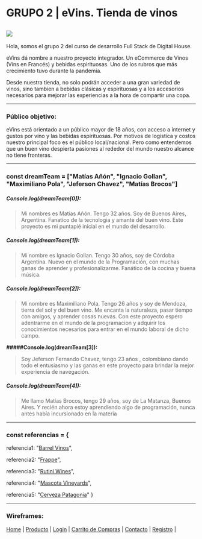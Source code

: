 # GRUPO 2 | eVins. Tienda de vinos

![](https://github.com/NachoGollan/Grupo_2_eVins/blob/main/LogoeVins.png)
--------
Hola, somos el grupo 2 del curso de desarrollo Full Stack de Digital House.

eVins dá nombre a nuestro proyecto integrador. Un eCommerce de Vinos (Vins en Francés) y bebidas espirituosas. Uno de los rubros que más crecimiento tuvo durante la pandemia.

Desde nuestra tienda, no solo podrán acceder a una gran variedad de vinos, sino tambien a bebidas clásicas y espirituosas y a los accesorios necesarios para mejorar las experiencias a la hora de compartir una copa.
________
### Público objetivo:
eVins está orientado a un público mayor de 18 años, con acceso a internet y gustos por vino y las bebidas espirituosas. Por motivos de logística y costos nuestro principal foco es el público local/nacional. Pero como entendemos que un buen vino despierta pasiones al rededor del mundo nuestro alcance no tiene fronteras.

--------
### const dreamTeam = ["Matías Añón", "Ignacio Gollan", "Maximiliano Pola", "Jeferson Chavez", "Matías Brocos"]

##### Console.log(dreamTeam[0]):
> Mi nombres es Matías Añón. Tengo 32 años. Soy de Buenos Aires, Argentina. Fanatico de la tecnologia y amante del buen vino. 
Este proyecto es mi puntapié inicial en el mundo del desarrollo.

##### Console.log(dreamTeam[1]):
> Mi nombre es Ignacio Gollan. Tengo 30 años, soy de Córdoba  Argentina. Nuevo en el mundo de la Programación, con muchas ganas de aprender y profesionalizarme. Fanático de la cocina y buena música.

##### Console.log(dreamTeam[2]):
> Mi nombre es Maximiliano Pola. Tengo 26 años y soy de Mendoza, tierra del sol y del buen vino. Me encanta la naturaleza, pasar tiempo con amigos, y aprender cosas nuevas. Con este proyecto espero adentrarme en el mundo de la programacion y adquirir los conocimientos necesarios para entrar en el mundo laboral de dicho campo.

**#####Console.log(dreamTeam[3]):**
> Soy Jeferson Fernando Chavez, tengo 23 años , colombiano dando todo el entusiasmo y las ganas en este proyecto para brindar la mejor experiencia de navegación.

##### Console.log(dreamTeam[4]):
> Me llamo Matías Brocos, tengo 29 años, soy de La Matanza, Buenos Aires. Y recién ahora estoy aprendiendo algo de programación, nunca antes había incursionado en la materia

--------
### const referencias = {

  referencia1: "[Barrel Vinos](https://barrelvinos.com.ar)",
    
  referencia2:  "[Frappe](https://frappe.com.ar)",
    
  referencia3:  "[Rutini Wines](https://www.rutiniwines.com/)",
    
  referencia4:  "[Mascota Vineyards](http://www.mascotavineyards.com/es/home/)",
    
  referencia5:  "[Cerveza Patagonia](https://www.cervezapatagonia.com.ar/)"
 }
 _______
 ### Wireframes:
[Home](https://github.com/NachoGollan/Grupo_2_eVins/blob/main/wireframes/home.png?raw=true) | 
[Producto](https://github.com/NachoGollan/Grupo_2_eVins/blob/main/wireframes/producto.png?raw=true) |
[Login](https://github.com/NachoGollan/Grupo_2_eVins/blob/main/wireframes/login.png?raw=true) |
[Carrito de Compras](https://github.com/NachoGollan/Grupo_2_eVins/blob/main/wireframes/carrito.png?raw=true) |
[Contacto](https://github.com/NachoGollan/Grupo_2_eVins/blob/main/wireframes/Contactanos.png?raw=true) |
[Registro](https://github.com/NachoGollan/Grupo_2_eVins/blob/main/wireframes/registro.jpg?raw=true) |
 
